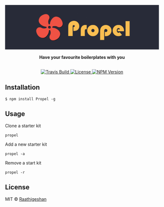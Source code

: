 <img src="./docs/Propel.png" alt="propel banner" align="center" />
<br />
<br />
<div align="center"><strong>Have your favourite boilerplates with you</strong></div>
<br />

<p align="center">
  <a href="https://travis-ci.org/Raathigesh/Propel">
    <img src="https://img.shields.io/travis/Raathigesh/Propel.svg?style=flat-square"
         alt="Travis Build">
  </a>
  <a href="https://github.com/Raathigesh/Propel/blob/master/LICENSE">
    <img src="https://img.shields.io/npm/l/express.svg?maxAge=2592000&style=flat-square"
         alt="License">
  </a>
  <a href="https://www.npmjs.com/package/Propel">
    <img src="https://img.shields.io/npm/v/Propel.svg?style=flat-square"
         alt="NPM Version">
  </a>
</p>

## Installation
```
$ npm install Propel -g
```

## Usage
<dl>
  <dt>Clone a starter kit</dt>

  ```
  propel
  ```
  

  <dt>Add a new starter kit</dt>

  ```
  propel -a
  ```

  <dt>Remove a start kit</dt>

  ```
  propel -r
  ```
</dl>

## License
MIT © [Raathigeshan](https://twitter.com/Raathigeshan)